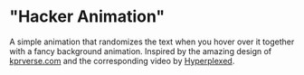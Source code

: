 # "Hacker Animation"

A simple animation that randomizes the text when you hover over it together with a fancy background animation.
Inspired by the amazing design of [kprverse.com](https://kprverse.com/) and the corresponding video by
[Hyperplexed](https://www.youtube.com/watch?v=W5oawMJaXbU).